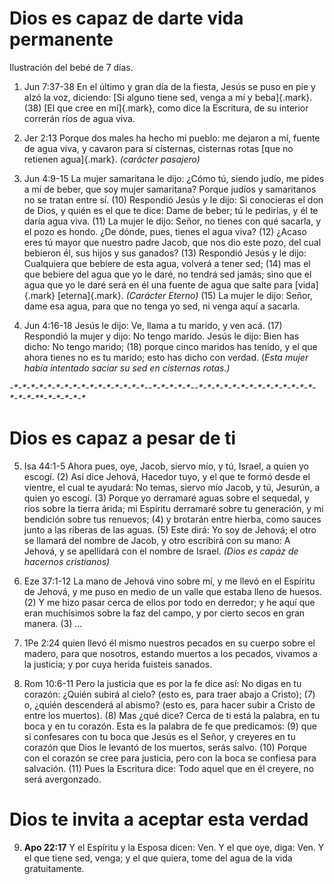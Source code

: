 # Dios es capaz de darte vida permanente

Ilustración del bebé de 7 días.

1.  Jun 7:37-38 En el último y gran día de la fiesta, Jesús se puso en
    pie y alzó la voz, diciendo: [Si alguno tiene sed, venga a mí y
    beba]{.mark}. (38) [El que cree en mí]{.mark}, como dice la
    Escritura, de su interior correrán ríos de agua viva.

2.  Jer 2:13 Porque dos males ha hecho mi pueblo: me dejaron a mí,
    fuente de agua viva, y cavaron para sí cisternas, cisternas rotas
    [que no retienen agua]{.mark}. *(carácter pasajero)*

3.  Jun 4:9-15 La mujer samaritana le dijo: ¿Cómo tú, siendo judío, me
    pides a mí de beber, que soy mujer samaritana? Porque judíos y
    samaritanos no se tratan entre sí. (10) Respondió Jesús y le dijo:
    Si conocieras el don de Dios, y quién es el que te dice: Dame de
    beber; tú le pedirías, y él te daría agua viva. (11) La mujer le
    dijo: Señor, no tienes con qué sacarla, y el pozo es hondo. ¿De
    dónde, pues, tienes el agua viva? (12) ¿Acaso eres tú mayor que
    nuestro padre Jacob, que nos dio este pozo, del cual bebieron él,
    sus hijos y sus ganados? (13) Respondió Jesús y le dijo: Cualquiera
    que bebiere de esta agua, volverá a tener sed; (14) mas el que
    bebiere del agua que yo le daré, no tendrá sed jamás; sino que el
    agua que yo le daré será en él una fuente de agua que salte para
    [vida]{.mark} [eterna]{.mark}. *(Carácter Eterno)* (15) La mujer le
    dijo: Señor, dame esa agua, para que no tenga yo sed, ni venga aquí
    a sacarla.

4.  Jun 4:16-18 Jesús le dijo: Ve, llama a tu marido, y ven acá. (17)
    Respondió la mujer y dijo: No tengo marido. Jesús le dijo: Bien has
    dicho: No tengo marido; (18) porque cinco maridos has tenido, y el
    que ahora tienes no es tu marido; esto has dicho con verdad. (*Esta
    mujer había intentado saciar su sed en cisternas rotas.)*

*-\*-\*-\*-\*-\*-\*-\*-\*-\*-\*-\*-\*-\*-\*-\*-\*\--\*-\*-\*-\*-\*\--\*-\*-\*-\*-\*-\*-\*-\*-\*-\*-\*-\*-\*-\*-\*-\*-\*-\*\*-\*-\*-\*-\*-\**

# Dios es capaz a pesar de ti

5.  Isa 44:1-5 Ahora pues, oye, Jacob, siervo mío, y tú, Israel, a quien
    yo escogí. (2) Así dice Jehová, Hacedor tuyo, y el que te formó
    desde el vientre, el cual te ayudará: No temas, siervo mío Jacob, y
    tú, Jesurún, a quien yo escogí. (3) Porque yo derramaré aguas sobre
    el sequedal, y ríos sobre la tierra árida; mi Espíritu derramaré
    sobre tu generación, y mi bendición sobre tus renuevos; (4) y
    brotarán entre hierba, como sauces junto a las riberas de las
    aguas. (5) Este dirá: Yo soy de Jehová; el otro se llamará del
    nombre de Jacob, y otro escribirá con su mano: A Jehová, y se
    apellidará con el nombre de Israel. *(Dios es capáz de hacernos
    cristianos)*

6.  Eze 37:1-12 La mano de Jehová vino sobre mí, y me llevó en el
    Espíritu de Jehová, y me puso en medio de un valle que estaba lleno
    de huesos. (2) Y me hizo pasar cerca de ellos por todo en derredor;
    y he aquí que eran muchísimos sobre la faz del campo, y por cierto
    secos en gran manera. (3) ...

7.  1Pe 2:24 quien llevó él mismo nuestros pecados en su cuerpo sobre el
    madero, para que nosotros, estando muertos a los pecados, vivamos a
    la justicia; y por cuya herida fuisteis sanados.

8.  Rom 10:6-11 Pero la justicia que es por la fe dice así: No digas en
    tu corazón: ¿Quién subirá al cielo? (esto es, para traer abajo a
    Cristo); (7) o, ¿quién descenderá al abismo? (esto es, para hacer
    subir a Cristo de entre los muertos). (8) Mas ¿qué dice? Cerca de ti
    está la palabra, en tu boca y en tu corazón. Esta es la palabra de
    fe que predicamos: (9) que si confesares con tu boca que Jesús es el
    Señor, y creyeres en tu corazón que Dios le levantó de los muertos,
    serás salvo. (10) Porque con el corazón se cree para justicia, pero
    con la boca se confiesa para salvación. (11) Pues la Escritura dice:
    Todo aquel que en él creyere, no será avergonzado.

# Dios te invita a aceptar esta verdad

9.  **Apo 22:17** Y el Espíritu y la Esposa dicen: Ven. Y el que oye,
    diga: Ven. Y el que tiene sed, venga; y el que quiera, tome del agua
    de la vida gratuitamente.
